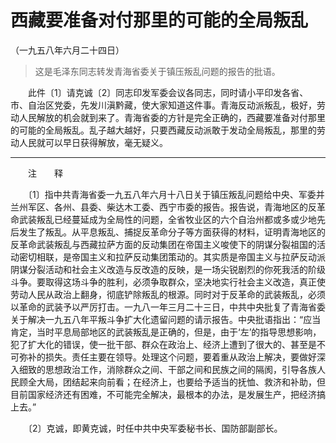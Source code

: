 #  西藏要准备对付那里的可能的全局叛乱
（一九五八年六月二十四日）
> 这是毛泽东同志转发青海省委关于镇压叛乱问题的报告的批语。

　　此件〔1〕请克诚〔2〕同志印发军委会议各同志，同时请小平印发各省、市、自治区党委，先发川滇黔藏，使大家知道这件事。青海反动派叛乱，极好，劳动人民解放的机会就到来了。青海省委的方针是完全正确的，西藏要准备对付那里的可能的全局叛乱。乱子越大越好，只要西藏反动派敢于发动全局叛乱，那里的劳动人民就可以早日获得解放，毫无疑义。

------------------
　　注　　释

　　〔1〕指中共青海省委一九五八年六月十八日关于镇压叛乱问题给中央、军委并兰州军区、各州、县委、柴达木工委、西宁市委的报告。报告说，青海地区的反革命武装叛乱已经蔓延成为全局性的问题，全省牧业区的六个自治州都或多或少地先后发生了叛乱。从平息叛乱、捕捉反革命分子等方面获得的材料，证明青海地区的反革命武装叛乱与西藏拉萨方面的反动集团在帝国主义唆使下的阴谋分裂祖国的活动密切相联，是帝国主义和拉萨反动集团策动的。其实质是帝国主义与拉萨反动派阴谋分裂活动和社会主义改造与反改造的反映，是一场尖锐剧烈的你死我活的阶级斗争。要取得这场斗争的胜利，必须争取群众，坚决地实行社会主义改造，真正使劳动人民从政治上翻身，彻底铲除叛乱的根源。同时对于反革命的武装叛乱，必须以革命的武装予以严厉打击。一九八一年三月二十三日，中共中央批复了青海省委关于解决一九五八年平叛斗争扩大化遗留问题的请示报告。中央批语指出：“应当肯定，当时平息局部地区的武装叛乱是正确的，但是，由于‘左’的指导思想影响，犯了扩大化的错误，使一批干部、群众在政治上、经济上遭到了很大的、甚至是不可弥补的损失。责任主要在领导。处理这个问题，要着重从政治上解决，要做好深入细致的思想政治工作，消除群众之间、干部之间和民族之间的隔阂，引导各族人民顾全大局，团结起来向前看；在经济上，也要给予适当的抚恤、救济和补助，但目前国家经济还有困难，不可能完全解决，最根本的办法，是发展生产，把经济搞上去。”

　　〔2〕克诚，即黄克诚，时任中共中央军委秘书长、国防部副部长。
